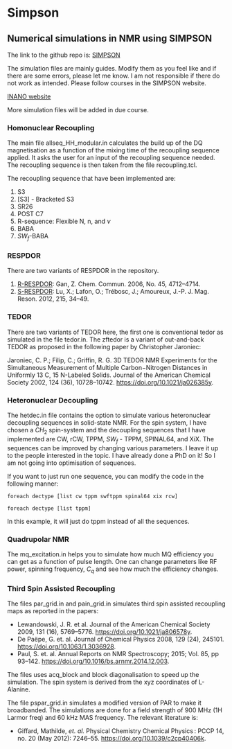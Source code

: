 # Simpson
## Numerical simulations in NMR using SIMPSON

The link to the github repo is:
[SIMPSON](https://github.com/dnp-grenoble/simpson)

The simulation files are mainly guides. Modify them as you feel like and if there are some errors, please let me know. I am not responsible if there do not work as intended. Please follow courses in the SIMPSON website.


[INANO website](https://inano.au.dk/about/research-centers-and-projects/nmr/software/simpson)

More simulation files will be added in due course.

### Homonuclear Recoupling
The main file allseq_HH_modular.in calculates the build up of the DQ magnetisation as a function of the mixing time of the recoupling sequence applied. It asks the user for an input of the recoupling sequence needed.
The recoupling sequence is then taken from the file recoupling.tcl.

The recoupling sequence that have been implemented are:
1. S3
2. [S3] - Bracketed S3
3. SR26
4. POST C7
5. R-sequence: Flexible N, n, and $\nu$
6. BABA
7. $SW_f$-BABA

### RESPDOR

There are two variants of RESPDOR in the repository.
1. [R-RESPDOR](https://doi.org/10.1039/B611447D.
): Gan, Z.  Chem. Commun. 2006, No. 45, 4712–4714. 
2. [S-RESPDOR](https://doi.org/10.1016/j.jmr.2011.12.009.): Lu, X.; Lafon, O.; Trébosc, J.; Amoureux, J.-P. J. Mag. Reson. 2012, 215, 34–49. 

### TEDOR

There are two variants of TEDOR here, the first one is conventional tedor as simulated in the file tedor.in. The zftedor is a variant of out-and-back TEDOR as proposed in the following paper by Christopher Jaroniec:


Jaroniec, C. P.; Filip, C.; Griffin, R. G. 3D TEDOR NMR Experiments for the Simultaneous Measurement of Multiple Carbon−Nitrogen Distances in Uniformly 13 C, 15 N-Labeled Solids. Journal of the American Chemical Society 2002, 124 (36), 10728–10742. https://doi.org/10.1021/ja026385y.


### Heteronuclear Decoupling   
The hetdec.in file contains the option to simulate various heteronuclear decoupling sequences in solid-state NMR. For the spin system, I have chosen a $CH_2$ spin-system and the decoupling sequences that I have implemented are CW, rCW, TPPM, $SW_f$ - TPPM, SPINAL64, and XiX. The sequences can be improved by changing various parameters. I leave it up to the people interested in the topic. I have already done a PhD on it! So I am not going into optimisation of sequences.

If you want to just run one sequence, you can modify the code in the following manner:
```
foreach dectype [list cw tppm swftppm spinal64 xix rcw]

foreach dectype [list tppm]
```
In this example, it will just do tppm instead of all the sequences.

### Quadrupolar NMR
The mq_excitation.in helps you to simulate how much MQ efficiency you can get as a function of pulse length. One can change parameters like RF power, spinning frequency, $C_q$ and see how much the efficiency changes.


### Third Spin Assisted Recoupling
The files par_grid.in and pain_grid.in simulates third spin assisted recoupling maps as reported in the papers:
 - Lewandowski, J. R. et al. Journal of the American Chemical Society 2009, 131 (16), 5769–5776. https://doi.org/10.1021/ja806578y.
- De Paëpe, G. et. al. Journal of Chemical Physics 2008, 129 (24), 245101. https://doi.org/10.1063/1.3036928.
- Paul, S. et. al. Annual Reports on NMR Spectroscopy; 2015; Vol. 85, pp 93–142. https://doi.org/10.1016/bs.arnmr.2014.12.003.

The files uses acq_block and block diagonalisation to speed up the simulation. The spin system is derived from the xyz coordinates of L-Alanine.

The file pspar_grid.in simulates a modified version of PAR to make it broadbanded. The simulations are done for a field strength of 900 MHz (1H Larmor freq) and 60 kHz MAS frequency. The relevant literature is:
- Giffard, Mathilde, *et. al.* Physical Chemistry Chemical Physics : PCCP 14, no. 20 (May 2012): 7246–55. https://doi.org/10.1039/c2cp40406k.


